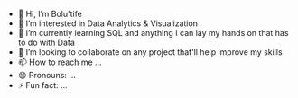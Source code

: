 - 👋 Hi, I’m Bolu'tife
- 👀 I’m interested in Data Analytics & Visualization
- 🌱 I’m currently learning SQL and anything I can lay my hands on that has to do with Data    
- 💞️ I’m looking to collaborate on any project that'll help improve my skills
- 📫 How to reach me ...
- 😄 Pronouns: ...
- ⚡ Fun fact: ...

<!---
OLevinus/OLevinus is a ✨ special ✨ repository because its `README.md` (this file) appears on your GitHub profile.
You can click the Preview link to take a look at your changes.
--->
